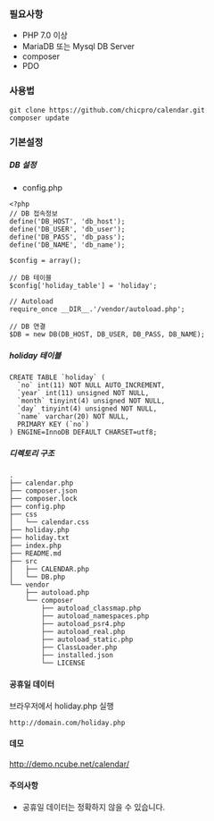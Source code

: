 ### 필요사항

- PHP 7.0 이상
- MariaDB 또는 Mysql DB Server
- composer
- PDO



### 사용법

```
git clone https://github.com/chicpro/calendar.git
composer update
```



### 기본설정

##### DB 설정

- config.php

```
<?php
// DB 접속정보
define('DB_HOST', 'db_host');
define('DB_USER', 'db_user');
define('DB_PASS', 'db_pass');
define('DB_NAME', 'db_name');

$config = array();

// DB 테이블
$config['holiday_table'] = 'holiday';

// Autoload
require_once __DIR__.'/vendor/autoload.php';

// DB 연결
$DB = new DB(DB_HOST, DB_USER, DB_PASS, DB_NAME);
```


##### holiday 테이블

```
CREATE TABLE `holiday` (
  `no` int(11) NOT NULL AUTO_INCREMENT,
  `year` int(11) unsigned NOT NULL,
  `month` tinyint(4) unsigned NOT NULL,
  `day` tinyint(4) unsigned NOT NULL,
  `name` varchar(20) NOT NULL,
  PRIMARY KEY (`no`)
) ENGINE=InnoDB DEFAULT CHARSET=utf8;
```



##### 디렉토리 구조

```
.
├── calendar.php
├── composer.json
├── composer.lock
├── config.php
├── css
│   └── calendar.css
├── holiday.php
├── holiday.txt
├── index.php
├── README.md
├── src
│   ├── CALENDAR.php
│   └── DB.php
└── vendor
    ├── autoload.php
    └── composer
        ├── autoload_classmap.php
        ├── autoload_namespaces.php
        ├── autoload_psr4.php
        ├── autoload_real.php
        ├── autoload_static.php
        ├── ClassLoader.php
        ├── installed.json
        └── LICENSE
```



#### 공휴일 데이터

브라우저에서 holiday.php 실행
```
http://domain.com/holiday.php
```



####  데모

http://demo.ncube.net/calendar/



#### 주의사항

- 공휴일 데이터는 정확하지 않을 수 있습니다.